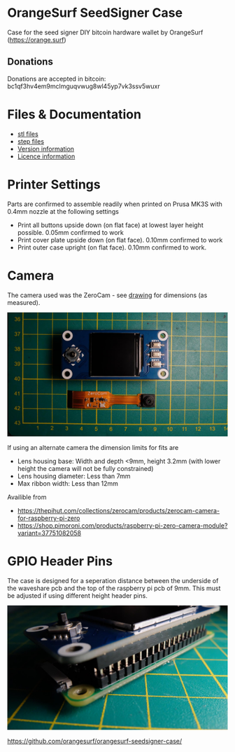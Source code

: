 # OrangeSurf SeedSigner Case
Case for the seed signer DIY bitcoin hardware wallet by OrangeSurf (https://orange.surf)

## Donations 
Donations are accepted in bitcoin: bc1qf3hv4em9mclmguqvwug8wl45yp7vk3ssv5wuxr

# Files & Documentation 
- [stl files](/stl)
- [step files](/step)
- [Version information](/CHANGES.md)
- [Licence information](/LICENCE.md)

# Printer Settings
Parts are confirmed to assemble readily when printed on Prusa MK3S with 0.4mm nozzle at the following settings
- Print all buttons upside down (on flat face) at lowest layer height possible. 0.05mm confirmed to work
- Print cover plate upside down (on flat face). 0.10mm confirmed to work
- Print outer case upright (on flat face). 0.10mm confirmed to work. 


# Camera
The camera used was the ZeroCam - see [drawing](/drawings/ZeroCam-Measurements.pdf) for dimensions (as measured).

![camera](/images/ssc-camera.JPG)

If using an alternate camera the dimension limits for fits are
- Lens housing base: Width and depth <9mm, height 3.2mm (with lower height the camera will not be fully constrained)
- Lens housing diameter: Less than 7mm
- Max ribbon width: Less than 12mm

Availible from
- https://thepihut.com/collections/zerocam/products/zerocam-camera-for-raspberry-pi-zero
- https://shop.pimoroni.com/products/raspberry-pi-zero-camera-module?variant=37751082058


# GPIO Header Pins

The case is designed for a seperation distance between the underside of the waveshare pcb and the top of the raspberry 
pi pcb of 9mm. This must be adjusted if using different height header pins.

![gpio-pins](/images/ssc-gpio-pins.JPG)


https://github.com/orangesurf/orangesurf-seedsigner-case/
